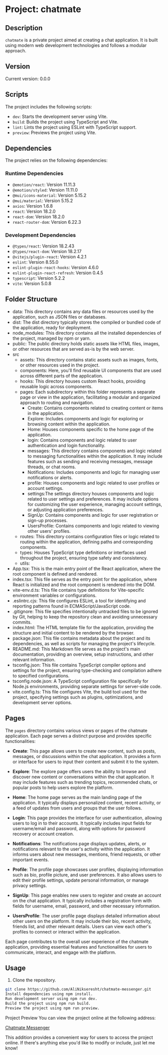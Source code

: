 # Project: chatmate

## Description

`chatmate` is a private project aimed at creating a chat application. It is built using modern web development technologies and follows a modular approach.

## Version

Current version: 0.0.0

## Scripts

The project includes the following scripts:

- `dev`: Starts the development server using Vite.
- `build`: Builds the project using TypeScript and Vite.
- `lint`: Lints the project using ESLint with TypeScript support.
- `preview`: Previews the project using Vite.

## Dependencies

The project relies on the following dependencies:

### Runtime Dependencies

- `@emotion/react`: Version 11.11.3
- `@emotion/styled`: Version 11.11.0
- `@mui/icons-material`: Version 5.15.2
- `@mui/material`: Version 5.15.2
- `axios`: Version 1.6.8
- `react`: Version 18.2.0
- `react-dom`: Version 18.2.0
- `react-router-dom`: Version 6.22.3

### Development Dependencies

- `@types/react`: Version 18.2.43
- `@types/react-dom`: Version 18.2.17
- `@vitejs/plugin-react`: Version 4.2.1
- `eslint`: Version 8.55.0
- `eslint-plugin-react-hooks`: Version 4.6.0
- `eslint-plugin-react-refresh`: Version 0.4.5
- `typescript`: Version 5.2.2
- `vite`: Version 5.0.8

## Folder Structure

- data: This directory contains any data files or resources used by the application, such as JSON files or databases.
- dist: The dist directory typically stores the compiled or bundled code of the application, ready for deployment.
- node_modules: This directory contains all the installed dependencies of the project, managed by npm or yarn.
- public: The public directory holds static assets like HTML files, images, or other resources that are served as-is by the web server.
- src
  - assets: This directory contains static assets such as images, fonts, or other resources used in the project.
  - components: Here, you'll find reusable UI components that are used across different parts of the application.
  - hooks: This directory houses custom React hooks, providing reusable logic across components.
  - pages: Each subdirectory within this folder represents a separate page or view in the application, facilitating a modular and organized approach to routing and navigation.
    - Create: Contains components related to creating content or items in the application.
    - Explore: Includes components and logic for exploring or browsing content within the application.
    - Home: Houses components specific to the home page of the application.
    - login: Contains components and logic related to user authentication and login functionality.
    - messages: This directory contains components and logic related to messaging functionalities within the application. It may include features such as sending and receiving messages, message threads, or chat rooms.
    - Notifications: Includes components and logic for managing user notifications or alerts.
    - profile: Houses components and logic related to user profiles or account settings.
    - settings:The settings directory houses components and logic related to user settings and preferences. It may include options for customizing the user experience, managing account settings, or adjusting application preferences.
    - SignUp: Contains components and logic for user registration or sign-up processes.
    - UsersProfile: Contains components and logic related to viewing other users' profiles.
  - routes: This directory contains configuration files or logic related to routing within the application, defining paths and corresponding components.
  - types: Houses TypeScript type definitions or interfaces used throughout the project, ensuring type safety and consistency.
  - utils:
- App.tsx: This is the main entry point of the React application, where the root component is defined and rendered.
- index.tsx: This file serves as the entry point for the application, where React is initialized and the root component is rendered into the DOM.
- vite-env.d.ts: This file contains type definitions for Vite-specific environment variables or configurations.
- .eslintrc.cjs: This file configures ESLint, a tool for identifying and reporting patterns found in ECMAScript/JavaScript code.
- .gitignore: This file specifies intentionally untracked files to be ignored by Git, helping to keep the repository clean and avoiding unnecessary commits.
- index.html: The HTML template file for the application, providing the structure and initial content to be rendered by the browser.
- package.json: This file contains metadata about the project and its dependencies, as well as scripts for managing the project's lifecycle.
- README.md: This Markdown file serves as the project's main documentation, providing an overview, setup instructions, and other relevant information.
- tsconfig.json: This file contains TypeScript compiler options and settings for the project, ensuring type-checking and compilation adhere to specified configurations.
- tsconfig.node.json: A TypeScript configuration file specifically for Node.js environments, providing separate settings for server-side code.
- vite.config.ts: This file configures Vite, the build tool used for the project, specifying settings such as plugins, optimizations, and development server options.

## Pages

The `pages` directory contains various views or pages of the chatmate application. Each page serves a distinct purpose and provides specific functionalities:

- **Create**: This page allows users to create new content, such as posts, messages, or discussions within the chat application. It provides a form or interface for users to input their content and submit it to the system.

- **Explore**: The explore page offers users the ability to browse and discover new content or conversations within the chat application. It may include features such as trending topics, recommended chats, or popular posts to help users explore the platform.

- **Home**: The home page serves as the main landing page of the application. It typically displays personalized content, recent activity, or a feed of updates from users and groups that the user follows.

- **Login**: This page provides the interface for user authentication, allowing users to log in to their accounts. It typically includes input fields for username/email and password, along with options for password recovery or account creation.

- **Notifications**: The notifications page displays updates, alerts, or notifications relevant to the user's activity within the application. It informs users about new messages, mentions, friend requests, or other important events.

- **Profile**: The profile page showcases user profiles, displaying information such as bio, profile picture, and user preferences. It also allows users to edit their profile settings, update personal information, or manage privacy settings.

- **SignUp**: This page enables new users to register and create an account on the chat application. It typically includes a registration form with fields for username, email, password, and other necessary information.

- **UsersProfile**: The user profile page displays detailed information about other users on the platform. It may include their bio, recent activity, friends list, and other relevant details. Users can view each other's profiles to connect or interact within the application.

Each page contributes to the overall user experience of the chatmate application, providing essential features and functionalities for users to communicate, interact, and engage with the platform.

## Usage

1. Clone the repository.

```bash
git clone https://github.com/AliNikseresht/chatmate-messenger.git
Install dependencies using npm install.
Run development server using npm run dev.
Build the project using npm run build.
Preview the project using npm run preview.
```

Project Preview
You can view the project online at the following address:

[Chatmate Messenger](https://chatmate-messenger.vercel.app/)

This addition provides a convenient way for users to access the project online. If there's anything else you'd like to modify or include, just let me know!
